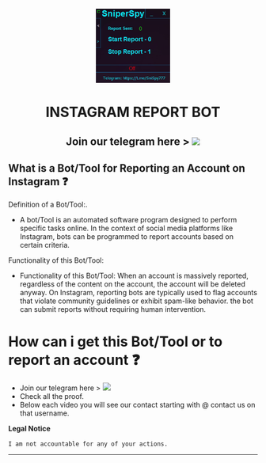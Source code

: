 <p align="center"><img src="logo.png" width="150px" height="150px" alt="insta logo"></p>

<h1 align="center">INSTAGRAM REPORT BOT</h1>
<h2 align="center">Join our telegram here > <a href="https://tinyurl.com/h4t75hhc"><img src="https://img.shields.io/badge/Join-Telegram%20Group-blue.svg?logo=telegram"></a></h2>

## What is a Bot/Tool for Reporting an Account on Instagram ❓
   Definition of a Bot/Tool:.
  * <p>A bot/Tool is an automated software program designed to perform specific tasks online. In the context of social media platforms like Instagram, bots can be programmed to report accounts based on certain criteria.</p>
   Functionality of this Bot/Tool: 
* <p>Functionality of this Bot/Tool: When an account is massively reported, regardless of the content on the account, the account will be deleted anyway. On Instagram, reporting bots are typically used to flag accounts that violate community guidelines or exhibit spam-like behavior. the bot can submit reports without requiring human intervention.</p>


# How can i get this Bot/Tool or to report an account ❓
  * Join our telegram here > <a href="https://tinyurl.com/h4t75hhc"><img src="https://img.shields.io/badge/Join-Telegram%20Group-blue.svg?logo=telegram"></a>
  * Check all the proof.
  * Below each video you will see our contact starting with @ contact us on that username.
</pre>
</p>
</details>


**Legal Notice**

```console
I am not accountable for any of your actions.
```

---
